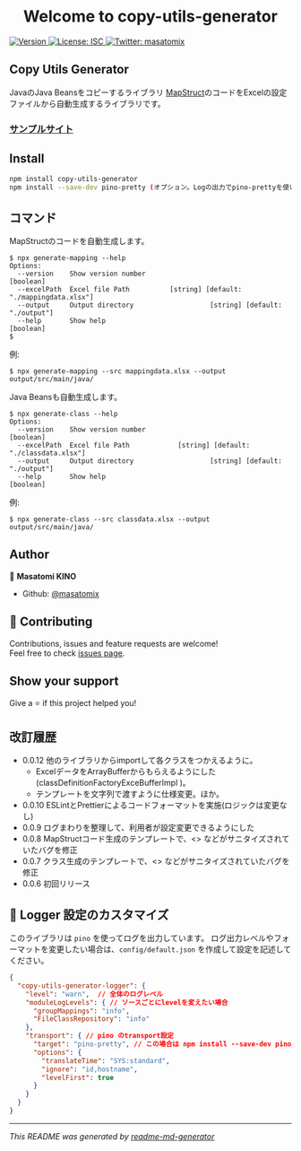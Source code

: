 <h1 align="center">Welcome to copy-utils-generator</h1>
<p>
  <a href="https://www.npmjs.com/package/copy-utils-generator" target="_blank">
    <img alt="Version" src="https://img.shields.io/npm/v/copy-utils-generator.svg">
  </a>
  <a href="#" target="_blank">
    <img alt="License: ISC" src="https://img.shields.io/badge/License-ISC-yellow.svg" />
  </a>
  <a href="https://twitter.com/masatomix" target="_blank">
    <img alt="Twitter: masatomix" src="https://img.shields.io/twitter/follow/masatomix.svg?style=social" />
  </a>
</p>

## Copy Utils Generator

JavaのJava Beansをコピーするライブラリ [MapStruct](https://mapstruct.org/)のコードをExcelの設定ファイルから自動生成するライブラリです。

### [サンプルサイト](https://github.com/masatomix/copy-utils-generator-sample)

## Install

```sh
npm install copy-utils-generator
npm install --save-dev pino-pretty (オプション。Logの出力でpino-prettyを使いたい場合のみ。)
```

## コマンド

MapStructのコードを自動生成します。

```console
$ npx generate-mapping --help
Options:
  --version    Show version number                                     [boolean]
  --excelPath  Excel file Path          [string] [default: "./mappingdata.xlsx"]
  --output     Output directory                   [string] [default: "./output"]
  --help       Show help                                               [boolean]
$ 
```

例: 

```console
$ npx generate-mapping --src mappingdata.xlsx --output output/src/main/java/
```

Java Beansも自動生成します。

```console
$ npx generate-class --help
Options:
  --version    Show version number                                     [boolean]
  --excelPath  Excel file Path            [string] [default: "./classdata.xlsx"]
  --output     Output directory                   [string] [default: "./output"]
  --help       Show help                                               [boolean]
```


例: 
```console
$ npx generate-class --src classdata.xlsx --output output/src/main/java/
```

<!-- ## Run tests

```sh
npm run test
``` -->

## Author

👤 **Masatomi KINO**

<!-- * Twitter: [@masatomix](https://twitter.com/masatomix) -->
* Github: [@masatomix](https://github.com/masatomix)

## 🤝 Contributing

Contributions, issues and feature requests are welcome!<br />Feel free to check [issues page](https://github.com/masatomix/copy-utils-generator-sample/issues). 

## Show your support

Give a ⭐️ if this project helped you!


## 改訂履歴
- 0.0.12 他のライブラリからimportして各クラスをつかえるように。
  - ExcelデータをArrayBufferからもらえるようにした(classDefinitionFactoryExceBufferImpl )。
  - テンプレートを文字列で渡すように仕様変更。ほか。
- 0.0.10 ESLintとPrettierによるコードフォーマットを実施(ロジックは変更なし)
- 0.0.9 ログまわりを整理して、利用者が設定変更できるようにした
- 0.0.8 MapStructコード生成のテンプレートで、<> などがサニタイズされていたバグを修正
- 0.0.7 クラス生成のテンプレートで、<> などがサニタイズされていたバグを修正
- 0.0.6 初回リリース


## 🔧 Logger 設定のカスタマイズ

このライブラリは `pino` を使ってログを出力しています。
ログ出力レベルやフォーマットを変更したい場合は、``config/default.json`` を作成して設定を記述してください。


```json
{
  "copy-utils-generator-logger": {
    "level": "warn",  // 全体のログレベル
    "moduleLogLevels": { // ソースごとにlevelを変えたい場合
      "groupMappings": "info",
      "FileClassRepository": "info"
    },
    "transport": { // pino のtransport設定
      "target": "pino-pretty", // この場合は npm install --save-dev pino-pretty すること
      "options": {
        "translateTime": "SYS:standard",
        "ignore": "id,hostname",
        "levelFirst": true
      }
    }
  }
}
```



***
_This README was generated by [readme-md-generator](https://github.com/kefranabg/readme-md-generator)_